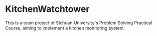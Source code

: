 # KitchenWatchtower
This is a team project of Sichuan University's Problem Solving Practical Course, aiming to implement a kitchen monitoring system.
